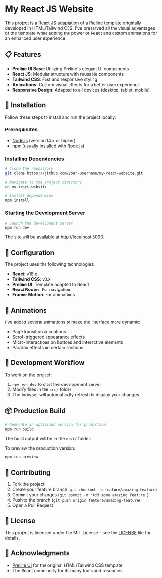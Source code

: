 # My React JS Website

This project is a React JS adaptation of a [Preline](https://preline.co/templates/agency/index.html) template originally developed in HTML/Tailwind CSS. I've preserved all the visual advantages of the template while adding the power of React and custom animations for an enhanced user experience.

## 📋 Features

- **Preline UI Base**: Utilizing Preline's elegant UI components
- **React JS**: Modular structure with reusable components
- **Tailwind CSS**: Fast and responsive styling
- **Animations**: Custom visual effects for a better user experience
- **Responsive Design**: Adapted to all devices (desktop, tablet, mobile)

## 🚀 Installation

Follow these steps to install and run the project locally:

### Prerequisites

- [Node.js](https://nodejs.org/) (version 14.x or higher)
- npm (usually installed with Node.js)

### Installing Dependencies

```bash
# Clone the repository
git clone https://github.com/your-username/my-react-website.git

# Navigate to the project directory
cd my-react-website

# Install dependencies
npm install
```

### Starting the Development Server

```bash
# Launch the development server
npm run dev
```

The site will be available at [http://localhost:3000](http://localhost:3000).

## 🔧 Configuration

The project uses the following technologies:

- **React**: v18.x
- **Tailwind CSS**: v3.x
- **Preline UI**: Template adapted to React
- **React Router**: For navigation
- **Framer Motion**: For animations

## 🎨 Animations

I've added several animations to make the interface more dynamic:

- Page transition animations
- Scroll-triggered appearance effects
- Micro-interactions on buttons and interactive elements
- Parallax effects on certain sections

## 🔄 Development Workflow

To work on the project:

1. `npm run dev` to start the development server
2. Modify files in the `src/` folder
3. The browser will automatically refresh to display your changes

## 📦 Production Build

```bash
# Generate an optimized version for production
npm run build
```

The build output will be in the `dist/` folder.

To preview the production version:

```bash
npm run preview
```

## 🤝 Contributing

1. Fork the project
2. Create your feature branch (`git checkout -b feature/amazing-feature`)
3. Commit your changes (`git commit -m 'Add some amazing feature'`)
4. Push to the branch (`git push origin feature/amazing-feature`)
5. Open a Pull Request

## 📝 License

This project is licensed under the MIT License - see the [LICENSE](LICENSE) file for details.

## 🙏 Acknowledgments

- [Preline UI](https://preline.co/) for the original HTML/Tailwind CSS template
- The React community for its many tools and resources
